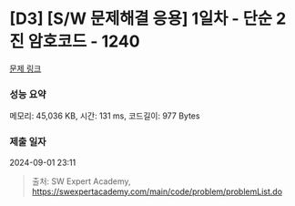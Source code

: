 # [D3] [S/W 문제해결 응용] 1일차 - 단순 2진 암호코드 - 1240 

[문제 링크](https://swexpertacademy.com/main/code/problem/problemDetail.do?contestProbId=AV15FZuqAL4CFAYD) 

### 성능 요약

메모리: 45,036 KB, 시간: 131 ms, 코드길이: 977 Bytes

### 제출 일자

2024-09-01 23:11



> 출처: SW Expert Academy, https://swexpertacademy.com/main/code/problem/problemList.do